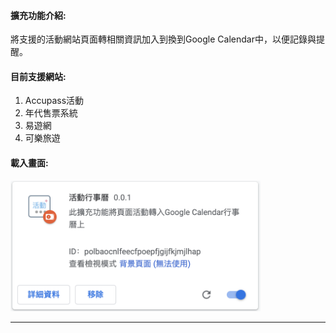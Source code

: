 #### 擴充功能介紹:
將支援的活動網站頁面轉相關資訊加入到換到Google Calendar中，以便記錄與提醒。

#### 目前支援網站:
1. Accupass活動
2. 年代售票系統
3. 易遊網
4. 可樂旅遊

#### 載入畫面:
<img src="/images/readme-1.png" alt="text" width="400"/>

---
